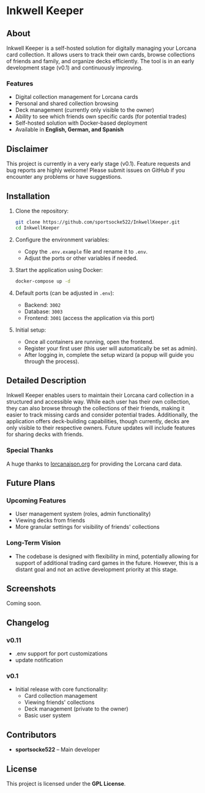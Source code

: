 # Inkwell Keeper

## About
Inkwell Keeper is a self-hosted solution for digitally managing your Lorcana card collection. It allows users to track their own cards, browse collections of friends and family, and organize decks efficiently. The tool is in an early development stage (v0.1) and continuously improving.

### Features
- Digital collection management for Lorcana cards
- Personal and shared collection browsing
- Deck management (currently only visible to the owner)
- Ability to see which friends own specific cards (for potential trades)
- Self-hosted solution with Docker-based deployment
- Available in **English, German, and Spanish**

## Disclaimer
This project is currently in a very early stage (v0.1). Feature requests and bug reports are highly welcome! Please submit issues on GitHub if you encounter any problems or have suggestions.

## Installation
1. Clone the repository:
   ```sh
   git clone https://github.com/sportsocke522/InkwellKeeper.git
   cd InkwellKeeper
   ```
2. Configure the environment variables:
   - Copy the `.env.example` file and rename it to `.env`.
   - Adjust the ports or other variables if needed.

3. Start the application using Docker:
   ```sh
   docker-compose up -d
   ```
4. Default ports (can be adjusted in `.env`):
   - Backend: `3002`
   - Database: `3003`
   - Frontend: `3001` (access the application via this port)

5. Initial setup:
   - Once all containers are running, open the frontend.
   - Register your first user (this user will automatically be set as admin).
   - After logging in, complete the setup wizard (a popup will guide you through the process).

## Detailed Description
Inkwell Keeper enables users to maintain their Lorcana card collection in a structured and accessible way. While each user has their own collection, they can also browse through the collections of their friends, making it easier to track missing cards and consider potential trades. Additionally, the application offers deck-building capabilities, though currently, decks are only visible to their respective owners. Future updates will include features for sharing decks with friends.

### Special Thanks
A huge thanks to [lorcanajson.org](https://lorcanajson.org/) for providing the Lorcana card data.

## Future Plans
### Upcoming Features
- User management system (roles, admin functionality)
- Viewing decks from friends
- More granular settings for visibility of friends' collections

### Long-Term Vision
- The codebase is designed with flexibility in mind, potentially allowing for support of additional trading card games in the future. However, this is a distant goal and not an active development priority at this stage.

## Screenshots
Coming soon.

## Changelog
### v0.11
- .env support for port customizations 
- update notification 

### v0.1
- Initial release with core functionality:
  - Card collection management
  - Viewing friends' collections
  - Deck management (private to the owner)
  - Basic user system

## Contributors
- **sportsocke522** – Main developer

## License
This project is licensed under the **GPL License**.


